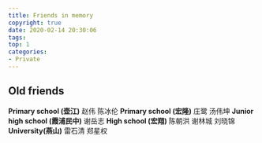 ```yaml
---
title: Friends in memory
copyright: true
date: 2020-02-14 20:30:06
tags: 
top: 1
categories: 
- Private
---
```


## Old friends
**Primary school (壶江)**
赵伟 陈冰伦 
**Primary school (宏隆)**
庄鹭 汤伟坤 
**Junior high school (霞浦民中)**
谢岳志 
**High school (宏翔)**
陈朝洪 谢林城 刘晓锦 
**University(燕山)**
雷石清 郑星权
